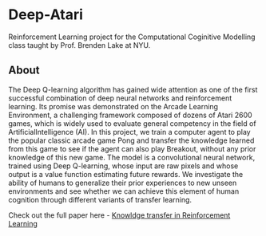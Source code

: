 # Deep-Atari
Reinforcement Learning project for the Computational Coginitive Modelling class taught by Prof. Brenden Lake at NYU.

<h2>About</h2>

The Deep Q-learning algorithm has gained wide attention as one of the first successful combination of deep neural networks and reinforcement learning. Its promise was demonstrated on the Arcade Learning Environment, a challenging framework composed of dozens of Atari 2600 games, which is widely used to evaluate general competency in the field of ArtificialIntelligence (AI). In this project, we train a computer agent to play the popular classic arcade game Pong and transfer the knowledge learned from this game to see if the agent can also play Breakout, without any prior knowledge of this new game. The model is a convolutional neural network, trained using Deep Q-learning, whose input are raw pixels and whose output is a value function estimating future rewards. We investigate the ability of humans to generalize their prior experiences to new unseen environments and see whether we can achieve this element of human cognition through different variants of transfer learning.

Check out the full paper here - <a href = "https://drive.google.com/file/d/1HRkD8C0YvEKS1WnJQW6K3xJEWKEzQA9E/view?usp=sharing"> Knowldge transfer in Reinforcement Learning</a>
